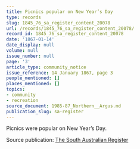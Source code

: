 ```yaml
---
title: Picnics popular on New Year’s Day
type: records
slug: 1845_76_sa_register_content_20078
url: /records/1845_76_sa_register_content_20078/
record_id: 1845_76_sa_register_content_20078
date: '1867-01-14'
date_display: null
volume: null
issue_number: null
page: '3'
article_type: community_notice
issue_reference: 14 January 1867, page 3
people_mentioned: []
places_mentioned: []
topics:
- community
- recreation
source_document: 1985-87_Northern__Argus.md
publication_slug: sa-register
---
```


Picnics were popular on New Year’s Day.

Source publication: [The South Australian Register](/publications/sa-register/)
